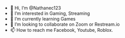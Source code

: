 - 👋 Hi, I’m @Nathanec123
- 👀 I’m interested in Gaming, Streaming  
- 🌱 I’m currently learning Games
- 💞️ I’m looking to collaborate on Zoom or Restream.io
- 📫 How to reach me Facebook, Youtube, Roblox.

<!---
Nathanec123/Nathanec123 is a ✨ special ✨ repository because its `README.md` (this file) appears on your GitHub profile.
You can click the Preview link to take a look at your changes.
--->
